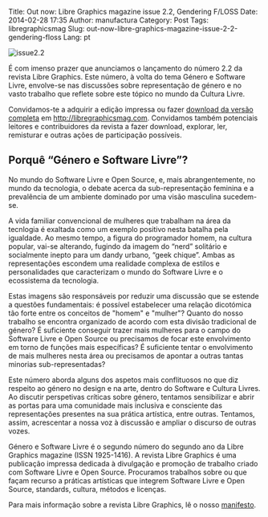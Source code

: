Title: Out now: Libre Graphics magazine issue 2.2, Gendering F/LOSS
Date: 2014-02-28 17:35
Author: manufactura
Category: Post
Tags: libregraphicsmag
Slug: out-now-libre-graphics-magazine-issue-2-2-gendering-floss
Lang: pt

![issue2.2](http://blog.manufacturaindependente.org/wp-content/uploads/2014/02/issue2.2.jpg)

É com imenso prazer que anunciamos o lançamento do número 2.2 da revista
Libre Graphics. Este número, à volta do tema Género e Software Livre,
envolve-se nas discussões sobre representação de género e no vasto
trabalho que reflete sobre este tópico no mundo da Cultura Livre.

Convidamos-te a adquirir a edição impressa ou fazer [download da versão
completa](http://libregraphicsmag.com "Libre Graphics magazine 2.2: Gendering F/LOSS")
em http://libregraphicsmag.com. Convidamos também potenciais leitores e
contribuidores da revista a fazer download, explorar, ler, remisturar e
outras ações de participação possíveis.

Porquê “Género e Software Livre”?
---------------------------------

No mundo do Software Livre e Open Source, e, mais abrangentemente, no
mundo da tecnologia, o debate acerca da sub-representação feminina e a
prevalência de um ambiente dominado por uma visão masculina sucedem-se.

A vida familiar convencional de mulheres que trabalham na área da
tecnlogia é exaltada como um exemplo positivo nesta batalha pela
igualdade. Ao mesmo tempo, a figura do programador homem, na cultura
popular, vai-se alterando, fugindo da imagem do “nerd” solitário e
socialmente inepto para um dandy urbano, “geek chique”. Ambas as
representações escondem uma realidade complexa de estilos e
personalidades que caracterizam o mundo do Software Livre e o
ecossistema da tecnologia.

Estas imagens são responsáveis por reduzir uma discussão que se estende
a questões fundamentais: é possível estabelecer uma relação dicotómica
tão forte entre os conceitos de "homem" e "mulher"? Quanto do nosso
trabalho se encontra organizado de acordo com esta divisão tradicional
de género? É suficiente conseguir trazer mais mulheres para o campo do
Software Livre e Open Source ou precisamos de focar este envolvimento em
torno de funções mais específicas? É suficiente tentar o envolvimento de
mais mulheres nesta área ou precisamos de apontar a outras tantas
minorias sub-representadas?

Este número aborda alguns dos aspetos mais conflituosos no que diz
respeito ao género no design e na arte, dentro do Software e Cultura
Livres. Ao discutir perspetivas críticas sobre género, tentamos
sensibilizar e abrir as portas para uma comunidade mais inclusiva e
consciente das representações presentes na sua prática artística, entre
outras. Tentamos, assim, acrescentar a nossa voz à discussão e ampliar o
discurso de outras vozes.

Género e Software Livre é o segundo número do segundo ano da Libre
Graphics magazine (ISSN 1925-1416). A revista Libre Graphics é uma
publicação impressa dedicada à divulgação e promoção de trabalho criado
com Software Livre e Open Source. Procuramos trabalhos sobre ou que
façam recurso a práticas artísticas que integrem Software Livre e Open
Source, standards, cultura, métodos e licenças.

Para mais informação sobre a revista Libre Graphics, lê o nosso
[manifesto](http://libregraphicsmag.com/manifesto/ "Manifesto").


